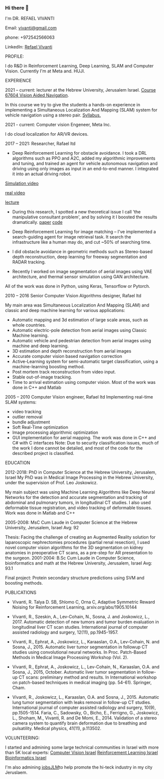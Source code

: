### Hi there 👋

I'm DR. REFAEL VIVANTI

Email: vivanti@gmail.com

phone: +972542566063

LinkedIn: [Refael Vivanti](https://www.linkedin.com/in/dr-refael-vivanti-57336637/)


PROFILE:

I do R&D in Reinforcement Learning, Deep Learning, SLAM and Computer Vision. Currently I'm at Meta and. HUJI.

EXPERIENCE

2021 – current: lecturer at the Hebrew University, Jerusalem Israel. [Course 67604 Vision Aided
Navigation](https://shnaton.huji.ac.il/index.php/NewSyl/67604/2/2022/). 

In this course we try to give the students a hands-on experience in implementing a Simultaneous
Localization And Mapping (SLAM) system for vehicle navigation using a stereo pair. [Syllabus.](https://shnaton.huji.ac.il/index.php/NewSyl/67604/2/2022/)

2021 - current: Computer vision Engeneer, Meta Inc.

I do cloud localization for AR/VR devices. 

2017 – 2021: Researcher, Rafael ltd

- Deep Reinforcement Learning for obstacle avoidance. I took a DRL algorithms such as PPO and A2C,
added my algorithmic improvements and tuning, and trained an agent for vehicle autonomous
navigation and driving using only images as input in an end-to-end manner. I integrated it into an actual
driving robot.

 [Simulation video](https://www.youtube.com/watch?v=Sl35GsKvkWI)
 
 [real video](https://youtu.be/6zLpJ7R1EcA)
 
 [lecture](https://www.youtube.com/watch?v=TLnQiTklmlk)
 
 
- During this research, I spotted a new theoretical issue I call 'the manipulative consultant problem', and
by solving it I boosted the results dramatically. [paper](https://arxiv.org/abs/1905.10144) [code](https://github.com/ManipulativeConsultant/two-armed-bandit)

- Deep Reinforcement Learning for image matching – I've implemented a search-guiding agent for image
retrieval task. It search the infrastructure like a human may do, and cut ~50% of searching time.

- I did obstacle avoidance in geometric methods such as Stereo-based depth reconstruction, deep learning
for freeway segmentation and RADAR tracking.

- Recently I worked on image segmentation of aerial images using VAE architecture, and thermal
sensor simulation using GAN architecture.

All of the work was done in Python, using Keras, Tensorflow or Pytorch.

2010 – 2016 Senior Computer Vision Algorithms designer, Rafael ltd

My main area was Simultaneous Localization And Mapping (SLAM) and classic and deep machine learning for
various applications:

- Automatic mapping and 3d estimation of large scale areas, such as whole countries.
- Automatic electric-pole detection from aerial images using Classic Machine learning.
- Automatic vehicle and pedestrian detection from aerial images using machine and deep learning.
- 3D estimation and depth reconstruction from aerial images
- Accurate computer vision based navigation correction
- Active-Learning system for semi-automatic target classification, using a machine-learning boosting
method.
- Post mortem track reconstruction from video input.
- Stable out-of-image tracking. 
- Time to arrival estimation using computer vision.
Most of the work was done in C++ and Matlab

2005 – 2010 Computer Vision engineer, Rafael ltd Implementing real-time SLAM systems:
- video tracking
- outlier removal
- bundle adjustment
- Soft Real-Time optimization
- Image processing algorithmic optimization
- GUI implementation for aerial mapping.
The work was done in C++ and C# with C interfaces
Note: Due to security classification issues, much of the work I done cannot be detailed, and most of the code
for the described project is classified.

EDUCATION

2012-2018: PhD in Computer Science at the Hebrew University, Jerusalem, Israel
My PhD was in Medical Image Processing in the Hebrew University, under the supervision of Prof. Leo Joskowicz.

My main subject was using Machine Learning Algorithms like Deep Neural Networks for the detection and
accurate segmentation and tracking of abdominal and pulmonary tumors, in longitudinal CT studies.
I also used deformable tissue registration, and video tracking of deformable tissues. Work was done in Matlab
and C++

2005-2008: MsC Cum Laude in Computer Science at the Hebrew University, Jerusalem, Israel
Avg: 92

Thesis: Facing the challenge of creating an Augmented Reality solution for laparoscopic nephrectomies
procedures (partial renal resection), I used novel computer vision algorithms for the 3D segmentation on kidney
anatomies in preoperative CT scans, as a pre-step for AR presentation to the surgeon.
2001-2004: B.Sc Cum Laude in Computer Science, bioinformatics and math at the Hebrew University, Jerusalem,
Israel Avg: 93.1

Final project: Protein secondary structure predictions using SVM and boosting methods.

PUBLICATIONS

- Vivanti, R. Talya D. SB, Shlomo C, Orna C, Adaptive Symmetric Reward Noising for Reinforcement Learning, arxiv.org/abs/1905.10144

- Vivanti, R., Szeskin, A., Lev-Cohain, N., Sosna, J. and Joskowicz, L., 2017. Automatic detection of new tumors and tumor burden
evaluation in longitudinal liver CT scan studies. International journal of computer assisted radiology and surgery, 12(11), pp.1945-1957.

- Vivanti, R., Ephrat, A., Joskowicz, L., Karaaslan, O.A., Lev-Cohain, N. and Sosna, J., 2015. Automatic liver tumor segmentation in followup CT studies using convolutional neural networks. In Proc. Patch-Based Methods in Medical Image Processing Workshop (Vol. 2).

- Vivanti, R., Ephrat, A., Joskowicz, L., Lev-Cohain, N., Karaaslan, O.A. and Sosna, J., 2015, October. Automatic liver tumor segmentation
in follow-up CT scans: preliminary method and results. In International workshop on patch-based techniques in medical imaging (pp.
54-61). Springer, Cham.

- Vivanti, R., Joskowicz, L., Karaaslan, O.A. and Sosna, J., 2015. Automatic lung tumor segmentation with leaks removal in follow-up CT
studies. International journal of computer assisted radiology and surgery, 10(9), pp.1505-1514.
Faria, C., Sadowsky, O., Bicho, E., Ferrigno, G., Joskowicz, L., Shoham, M., Vivanti, R. and De Momi, E., 2014. Validation of a stereo
camera system to quantify brain deformation due to breathing and pulsatility. Medical physics, 41(11), p.113502. 

VOLUNTEERING:

I started and admining some large technical communities in Israel with more than 5K local experts:
[Computer Vision Israel](https://www.facebook.com/groups/1831991027038183)
[Reinforcement Learning Israel](https://www.facebook.com/groups/296455247734778)
[Bioinformatics Israel](https://www.facebook.com/groups/310913430039222)

I'm also admining [jobsJLM](https://www.facebook.com/groups/jobsJLM)to help promote the hi-teck industry in my city Jeruslaem. 
